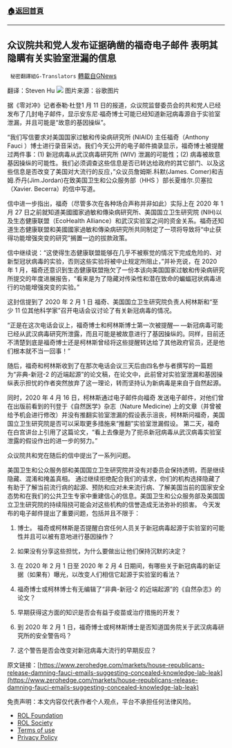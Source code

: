 ###  [:house:返回首頁](https://github.com/ourhimalayas/txt)
---


## 众议院共和党人发布证据确凿的福奇电子邮件 表明其隐瞒有关实验室泄漏的信息
` 秘密翻譯組G-Translators` [轉載自GNews](https://gnews.org/zh-hans/1853619/)

翻译：Steven Hu
![](https://assets.gnews.org/wp-content/uploads/2022/01/图片1-76.png)
图片来源：谷歌图片

据《零对冲》记者泰勒·杜登1 月 11 日的报道，众议院监督委员会的共和党人已经发布了几封电子邮件，显示安东尼·福奇博士可能已经知道新冠病毒源自于实验室泄漏，并且可能是“故意的基因操纵”。

“我们写信要求对美国国家过敏和传染病研究所 (NIAID) 主任福奇（Anthony Fauci ）博士进行录音采访。我们今天公开的电子邮件摘录显示，福奇博士被提醒过两件事：(1) 新冠病毒从武汉病毒研究所 (WIV) 泄漏的可能性；(2) 病毒被故意基因操纵的可能性。我们必须调查这些信息是否已转达给政府的其它部门、以及这些信息是否改变了美国对大流行的反应，”众议员詹姆斯.科默(James. Comer)和吉姆.乔丹(Jim.Jordan)在致美国卫生和公众服务部（HHS ）部长夏维尔.贝塞拉（Xavier. Becerra）的信中写道。

信中进一步指出，福奇（尽管多次在各种场合声称并非如此）实际上在 2020 年 1 月 27 日之前就知道美國國家過敏和傳染病研究所、美国国立卫生研究院 (NIH)以及生态健康联盟（EcoHealth Alliance）和武汉实验室之间的资金关系。福奇还知道生态健康联盟和美國國家過敏和傳染病研究所共同制定了一项将导致将“中止获得功能增强突变的研究”搁置一边的拔款政策。

信中继续说：“这使得生态健康联盟能够在几乎不被察觉的情况下完成危险的、对新型冠状病毒的实验，否则这些实验将被中止规定所阻止，”并补充说，在 2020 年 1 月，福奇还意识到生态健康联盟拖欠了一份本该向美国国家过敏和传染病研究所提交的年度进展报告，“看来是为了隐藏对传染性和潜在致命的蝙蝠冠状病毒进行的功能增强突变的实验。”

这封信提到了 2020 年 2 月 1 日 福奇、美国国立卫生研究院负责人柯林斯和“至少 11 位其他科学家”召开电话会议讨论了有关新冠病毒的情况。

“正是在这次电话会议上，福奇博士和柯林斯博士第一次被提醒— —新冠病毒可能已经从武汉病毒研究所泄露，而且可能是被故意进行了基因操纵的。同样，目前还不清楚到底是福奇博士还是柯林斯曾经将这些提醒转达给了其他政府官员，还是他们根本就不当一回事！”

随后，福奇和柯林斯收到了在那次电话会议三天后由四名参与者撰写的一篇题为“非典-新冠-2 的近端起源”的论文稿，在论文中，此前曾对实验室泄漏和基因操纵表示担忧的作者突然放弃了这一理论，转而坚持认为新病毒是来自于自然起源。

同时，2020 年 4 月 16 日，柯林斯通过电子邮件向福奇 发送电子邮件，对他们曾在出版前看到的刊登于《自然医学》杂志（Nature Medicine) 上的文章（并曾被给予机会进行修改）并没有推翻实验室泄漏的假设表示沮丧，柯林斯问福奇，美国国立卫生研究院是否可以采取更多措施来“​​推翻”实验室泄漏假设。 第二天，福奇在白宫讲台上引用了这篇论文，“看上去像是为了扼杀新冠病毒从武汉病毒实验室泄露的假设作出的进一步的努力。”

众议院共和党在随后的信中提出了一系列问题。

美国卫生和公众服务部和美国国立卫生研究院并没有对委员会保持透明，而是继续隐藏、混淆和掩盖真相。 通过继续拒绝配合我们的请求，你们的机构选择隐藏了有助于了解当前流行病的起源、预防和应对未来流行病、了解美国当前的国家安全态势和在我们的公共卫生专家中重建信心的信息。美国卫生和公众服务部及美国国立卫生研究院的持续阻挠可能会对这些机构的信誉造成无法弥补的损害。 今天发布的电子邮件提出了重要问题，包括并且不限于：

1. 博士。 福奇或柯林斯是否提醒白宫任何人员关于新冠病毒起源于实验室的可能性并且可以被有意地进行基因操作？

2. 如果没有分享这些担忧，为什么要做出让他们保持沉默的决定？

3. 在 2020 年 2 月 1 日至 2020 年 2 月 4 日期间，有哪些关于新冠病毒的新证据（如果有）曝光，以改变人们相信它起源于实验室的看法？

4. 福奇博士或柯林博士有无编辑了“非典-新冠-2 的近端起源”的《自然杂志》的论文？

5. 早期获得这方面的知识是否会有益于疫苗或治疗措施的开发？

6. 到 2020 年 2 月 1 日，福奇博士或柯林斯博士是否知道国务院关于武汉病毒研究所的安全警告吗？

7. 这个警告是否会改变对新冠病毒大流行的早期反应？

原文链接：[https://www.zerohedge.com/markets/house-republicans-release-damning-fauci-emails-suggesting-concealed-knowledge-lab-leak](https://www.zerohedge.com/markets/house-republicans-release-damning-fauci-emails-suggesting-concealed-knowledge-lab-leak)

 

免责声明：本文内容仅代表作者个人观点，平台不承担任何法律风险。

- [ROL Foundation](https://rolfoundation.org/)
- [ROL Society](https://rolsociety.org/)
- [Terms of use](https://gnews.org/terms-of-use-3/)
- [Privacy Policy](https://gnews.org/privacy-policy/)
